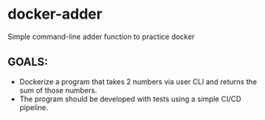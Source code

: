 # docker-adder

Simple command-line adder function to practice docker

## GOALS:

- Dockerize a program that takes 2 numbers via user CLI and returns the sum of
  those numbers.
- The program should be developed with tests using a simple CI/CD pipeline.

